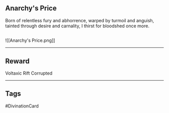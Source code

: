 ## Anarchy's Price
Born of relentless fury and abhorrence, warped by turmoil and anguish, tainted through desire and carnality, I thirst for bloodshed once more.
## 
![[Anarchy's Price.png]]

---
## Reward
Voltaxic Rift
Corrupted

---
## Tags
#DivinationCard